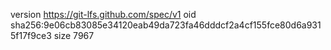version https://git-lfs.github.com/spec/v1
oid sha256:9e06cb83085e34120eab49da723fa46dddcf2a4cf155fce80d6a9315f17f9ce3
size 7967
